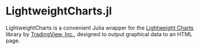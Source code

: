 # LightweightCharts.jl

LightweightCharts is a convenient Julia wrapper for the [Lightweight Charts](https://github.com/tradingview/lightweight-charts) library by [TradingView, Inc.](https://www.tradingview.com/), designed to output graphical data to an HTML page.